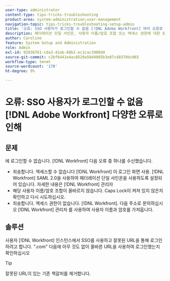 ```yaml
---
user-type: administrator
content-type: tips-tricks-troubleshooting
product-area: system-administration;user-management
navigation-topic: tips-tricks-troubleshooting-setup-admin
title: '오류: SSO 사용자가 로그인할 수 없음 [!DNL Adobe Workfront] 여러 오류로 인해'
description: 페더레이션 단일 사인온, 사용자 이름/암호 조합 또는 액세스 권한에 대한 로그인 오류가 발생하면 [!DNL Workfront], the problem might be that your [!DNL Workfront] 인스턴스에서 SSO를 사용하고 잘못된 URL을 사용하여 로그인하려고 합니다. ".com" 다음에 아무 것도 없이 올바른 URL을 사용하여 로그인했는지 확인하십시오.
author: Caroline
feature: System Setup and Administration
role: Admin
exl-id: 92936761-cda3-41ab-88b1-ec1cac3900d4
source-git-commit: c2bf6441e4ac8520a56d4005b3e87c48370dc065
workflow-type: tm+mt
source-wordcount: '178'
ht-degree: 9%

---
```


# 오류: SSO 사용자가 로그인할 수 없음 [!DNL Adobe Workfront] 다양한 오류로 인해

## 문제

에 로그인할 수 없습니다. [!DNL Workfront] 다음 오류 중 하나를 수신했습니다.

* 죄송합니다. 액세스할 수 없습니다 [!DNL Workfront] 이 로그인 화면 사용. [!DNL Workfront] SAML 2.0을 사용하여 페더레이션 단일 사인온을 사용하도록 설정되어 있습니다. 자세한 내용은 [!DNL Workfront] 관리자
* 해당 사용자 이름/암호 조합이 올바르지 않습니다. Caps Lock이 켜져 있지 않은지 확인하고 다시 시도하십시오.
* 죄송합니다. 액세스 권한이 없습니다. [!DNL Workfront]. 다음 주소로 문의하십시오 [!DNL Workfront] 관리자 를 사용하여 사용자 이름과 암호를 가져옵니다.

## 솔루션

사용자 [!DNL Workfront] 인스턴스에서 SSO를 사용하고 잘못된 URL을 통해 로그인하려고 합니다. &quot;.com&quot; 다음에 아무 것도 없이 올바른 URL을 사용하여 로그인했는지 확인하십시오

>[!TIP]
>
>잘못된 URL이 있는 기존 책갈피를 제거합니다.
